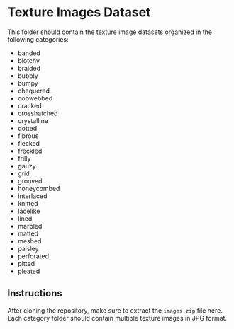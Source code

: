 # Texture Images Dataset

This folder should contain the texture image datasets organized in the following categories:

- banded
- blotchy
- braided
- bubbly
- bumpy
- chequered
- cobwebbed
- cracked
- crosshatched
- crystalline
- dotted
- fibrous
- flecked
- freckled
- frilly
- gauzy
- grid
- grooved
- honeycombed
- interlaced
- knitted
- lacelike
- lined
- marbled
- matted
- meshed
- paisley
- perforated
- pitted
- pleated

## Instructions

After cloning the repository, make sure to extract the `images.zip` file here. Each category folder should contain multiple texture images in JPG format.
